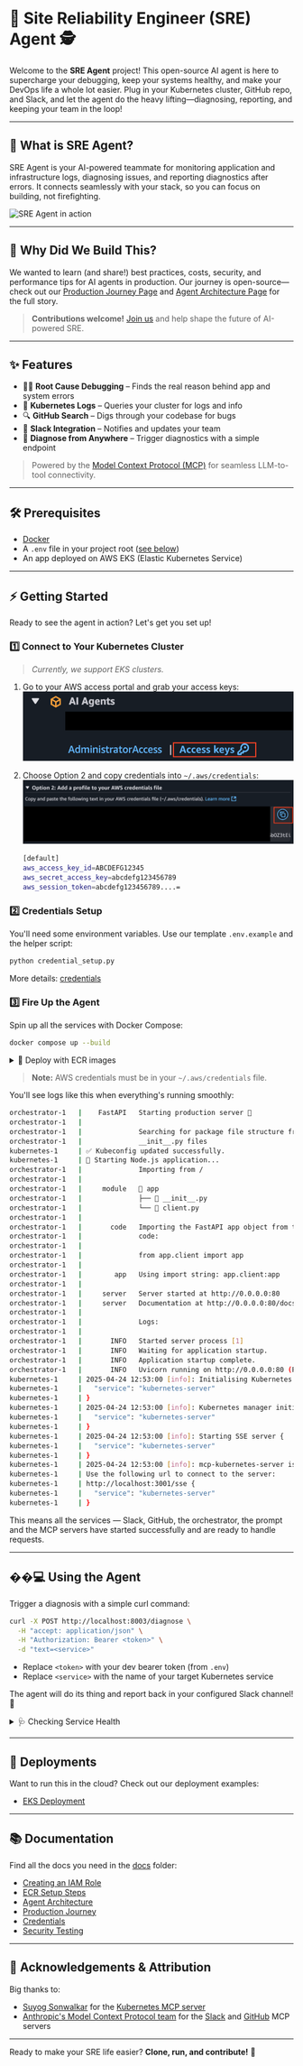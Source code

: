 # 🚀 Site Reliability Engineer (SRE) Agent :detective:

Welcome to the **SRE Agent** project! This open-source AI agent is here to supercharge your debugging, keep your systems healthy, and make your DevOps life a whole lot easier. Plug in your Kubernetes cluster, GitHub repo, and Slack, and let the agent do the heavy lifting—diagnosing, reporting, and keeping your team in the loop!

---

## 🌟 What is SRE Agent?

SRE Agent is your AI-powered teammate for monitoring application and infrastructure logs, diagnosing issues, and reporting diagnostics after errors. It connects seamlessly with your stack, so you can focus on building, not firefighting.

![SRE Agent in action](https://github.com/user-attachments/assets/5ef19428-d650-405d-ba88-848aeef58fef)

---

## 🤔 Why Did We Build This?

We wanted to learn (and share!) best practices, costs, security, and performance tips for AI agents in production. Our journey is open-source—check out our [Production Journey Page](/docs/production-journey.md) and [Agent Architecture Page](/docs/agent-architecture.md) for the full story.

> **Contributions welcome!** [Join us](CONTRIBUTING.md) and help shape the future of AI-powered SRE.

---

## ✨ Features

- 🕵️‍♂️ **Root Cause Debugging** – Finds the real reason behind app and system errors
- 📜 **Kubernetes Logs** – Queries your cluster for logs and info
- 🔍 **GitHub Search** – Digs through your codebase for bugs
- 💬 **Slack Integration** – Notifies and updates your team
- 🚦 **Diagnose from Anywhere** – Trigger diagnostics with a simple endpoint

> Powered by the [Model Context Protocol (MCP)](https://github.com/modelcontextprotocol) for seamless LLM-to-tool connectivity.

---

## 🛠️ Prerequisites

- [Docker](https://docs.docker.com/get-docker/)
- A `.env` file in your project root ([see below](#credentials-setup))
- An app deployed on AWS EKS (Elastic Kubernetes Service)

---

## ⚡ Getting Started

Ready to see the agent in action? Let's get you set up!

### 1️⃣ Connect to Your Kubernetes Cluster

> _Currently, we support EKS clusters._

1. Go to your AWS access portal and grab your access keys:
   ![key](./docs/imgs/running_locally/access_key.png)
2. Choose Option 2 and copy credentials into `~/.aws/credentials`:
   ![option_2](./docs/imgs/running_locally/option_2.png)

   ```bash
   [default]
   aws_access_key_id=ABCDEFG12345
   aws_secret_access_key=abcdefg123456789
   aws_session_token=abcdefg123456789....=
   ```

### 2️⃣ Credentials Setup

You'll need some environment variables. Use our template `.env.example` and the helper script:

```bash
python credential_setup.py
```

More details: [credentials](docs/credentials.md)

### 3️⃣ Fire Up the Agent

Spin up all the services with Docker Compose:

```bash
docker compose up --build
```

<details>
<summary>🚢 Deploy with ECR images</summary>

See [ECR Setup](docs/ecr-setup.md) for details.

```
docker compose -f compose.ecr.yaml up
```

</details>

> **Note:** AWS credentials must be in your `~/.aws/credentials` file.

You'll see logs like this when everything's running smoothly:

```bash
orchestrator-1   |    FastAPI   Starting production server 🚀
orchestrator-1   |
orchestrator-1   |              Searching for package file structure from directories with
orchestrator-1   |              __init__.py files
kubernetes-1     | ✅ Kubeconfig updated successfully.
kubernetes-1     | 🚀 Starting Node.js application...
orchestrator-1   |              Importing from /
orchestrator-1   |
orchestrator-1   |     module   📁 app
orchestrator-1   |              ├── 🐍 __init__.py
orchestrator-1   |              └── 🐍 client.py
orchestrator-1   |
orchestrator-1   |       code   Importing the FastAPI app object from the module with the following
orchestrator-1   |              code:
orchestrator-1   |
orchestrator-1   |              from app.client import app
orchestrator-1   |
orchestrator-1   |        app   Using import string: app.client:app
orchestrator-1   |
orchestrator-1   |     server   Server started at http://0.0.0.0:80
orchestrator-1   |     server   Documentation at http://0.0.0.0:80/docs
orchestrator-1   |
orchestrator-1   |              Logs:
orchestrator-1   |
orchestrator-1   |       INFO   Started server process [1]
orchestrator-1   |       INFO   Waiting for application startup.
orchestrator-1   |       INFO   Application startup complete.
orchestrator-1   |       INFO   Uvicorn running on http://0.0.0.0:80 (Press CTRL+C to quit)
kubernetes-1     | 2025-04-24 12:53:00 [info]: Initialising Kubernetes manager {
kubernetes-1     |   "service": "kubernetes-server"
kubernetes-1     | }
kubernetes-1     | 2025-04-24 12:53:00 [info]: Kubernetes manager initialised successfully {
kubernetes-1     |   "service": "kubernetes-server"
kubernetes-1     | }
kubernetes-1     | 2025-04-24 12:53:00 [info]: Starting SSE server {
kubernetes-1     |   "service": "kubernetes-server"
kubernetes-1     | }
kubernetes-1     | 2025-04-24 12:53:00 [info]: mcp-kubernetes-server is listening on port 3001
kubernetes-1     | Use the following url to connect to the server:
kubernetes-1     | http://localhost:3001/sse {
kubernetes-1     |   "service": "kubernetes-server"
kubernetes-1     | }
```

This means all the services — Slack, GitHub, the orchestrator, the prompt and the MCP servers have started successfully and are ready to handle requests.

---

## ��‍💻 Using the Agent

Trigger a diagnosis with a simple curl command:

```bash
curl -X POST http://localhost:8003/diagnose \
  -H "accept: application/json" \
  -H "Authorization: Bearer <token>" \
  -d "text=<service>"
```

- Replace `<token>` with your dev bearer token (from `.env`)
- Replace `<service>` with the name of your target Kubernetes service

The agent will do its thing and report back in your configured Slack channel! 🎉

<details>
<summary>🩺 Checking Service Health</summary>

A `/health` endpoint is available on the orchestrator service:

```bash
curl -X GET http://localhost:8003/health
```

- `200 OK` = All systems go!
- `503 Service Unavailable` = Something's up; check the response for details.

</details>

---

## 🚀 Deployments

Want to run this in the cloud? Check out our deployment examples:

- [EKS Deployment](https://github.com/fuzzylabs/sre-agent-deployment)

---

## 📚 Documentation

Find all the docs you need in the [docs](docs) folder:

- [Creating an IAM Role](docs/creating-an-iam-role.md)
- [ECR Setup Steps](docs/ecr-setup.md)
- [Agent Architecture](docs/agent-architecture.md)
- [Production Journey](docs/production-journey.md)
- [Credentials](docs/credentials.md)
- [Security Testing](docs/security-testing.md)

---

## 🙏 Acknowledgements & Attribution

Big thanks to:

- [Suyog Sonwalkar](https://github.com/Flux159) for the [Kubernetes MCP server](/sre_agent/servers/mcp-server-kubernetes/)
- [Anthropic's Model Context Protocol team](https://github.com/modelcontextprotocol) for the [Slack](/sre_agent/servers/slack/) and [GitHub](/sre_agent/servers/github/) MCP servers

---

Ready to make your SRE life easier? **Clone, run, and contribute!** 🚀
